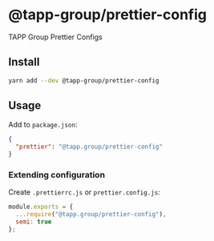 # @tapp-group/prettier-config

TAPP Group Prettier Configs

## Install

```bash
yarn add --dev @tapp-group/prettier-config
```

## Usage

Add to `package.json`:

```json
{
  "prettier": "@tapp.group/prettier-config"
}
```

### Extending configuration

Create `.prettierrc.js` or `prettier.config.js`:

```js
module.exports = {
  ...require("@tapp.group/prettier-config"),
  semi: true
};
```
